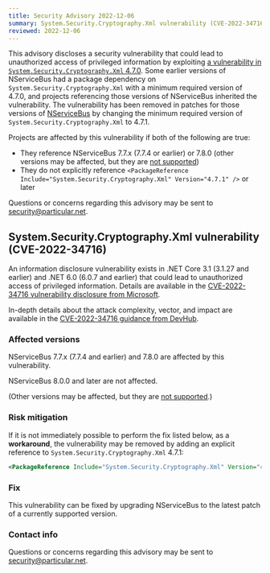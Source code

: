 ```yaml
---
title: Security Advisory 2022-12-06
summary: System.Security.Cryptography.Xml vulnerability (CVE-2022-34716) in NServiceBus
reviewed: 2022-12-06
---
```


This advisory discloses a security vulnerability that could lead to unauthorized access of privileged information by exploiting [a vulnerability in `System.Security.Cryptography.Xml` 4.7.0](https://github.com/dotnet/announcements/issues/232). Some earlier versions of NServiceBus had a package dependency on `System.Security.Cryptography.Xml` with a minimum required version of 4.7.0, and projects referencing those versions of NServiceBus inherited the vulnerability. The vulnerability has been removed in patches for those versions of [NServiceBus](/nservicebus/) by changing the minimum required version of `System.Security.Cryptography.Xml` to 4.7.1.

Projects are affected by this vulnerability if both of the following are true:

- They reference NServiceBus 7.7.x (7.7.4 or earlier) or 7.8.0 (other versions may be affected, but they are [not supported](/nservicebus/support/supported-versions.md#nservicebus))
- They do not explicitly reference `<PackageReference Include="System.Security.Cryptography.Xml" Version="4.7.1" />` or later

Questions or concerns regarding this advisory may be sent to [security@particular.net](mailto://security@particular.net).

## System.Security.Cryptography.Xml vulnerability (CVE-2022-34716)

An information disclosure vulnerability exists in .NET Core 3.1 (3.1.27 and earlier) and .NET 6.0 (6.0.7 and earlier) that could lead to unauthorized access of privileged information. Details are available in the [CVE-2022-34716 vulnerability disclosure from Microsoft](https://github.com/dotnet/announcements/issues/232).

In-depth details about the attack complexity, vector, and impact are available in the [CVE-2022-34716 guidance from DevHub](https://devhub.checkmarx.com/cve-details/CVE-2022-34716/).

### Affected versions

NServiceBus 7.7.x (7.7.4 and earlier) and 7.8.0 are affected by this vulnerability.

NServiceBus 8.0.0 and later are not affected.

(Other versions may be affected, but they are [not supported](/nservicebus/support/supported-versions.md#nservicebus).)

### Risk mitigation

If it is not immediately possible to perform the fix listed below, as a **workaround**, the vulnerability may be removed by adding an explicit reference to `System.Security.Cryptography.Xml` 4.7.1:

```xml
<PackageReference Include="System.Security.Cryptography.Xml" Version="4.7.1" />
```

### Fix

This vulnerability can be fixed by upgrading NServiceBus to the latest patch of a currently supported version.

### Contact info

Questions or concerns regarding this advisory may be sent to [security@particular.net](mailto://security@particular.net).
